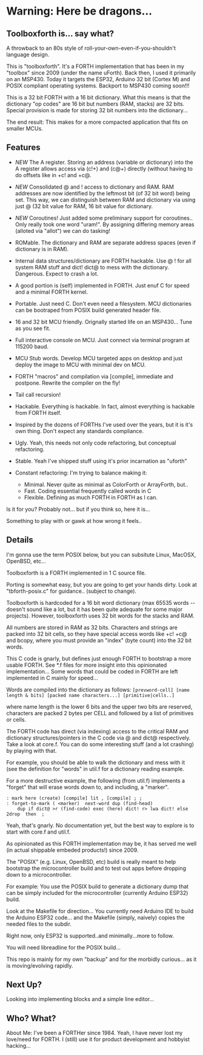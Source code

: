 # Warning: Here be dragons...

## Toolboxforth is... say what?

A throwback to an 80s style of roll-your-own-even-if-you-shouldn't language design.

This is "toolboxforth".  It's a FORTH implementation that has been in my "toolbox"
since 2009 (under the name uForth). Back then, I used it primarily on an MSP430.
Today it targets the ESP32, Arduino 32 bit (Cortex M)  and POSIX compliant operating systems.  Backport to MSP430 coming soon!!!

This is a 32 bit FORTH with a 16 bit dictionary.  What this means is that the
dictionary "op codes" are 16 bit but numbers (RAM, stacks) are 32 bits.  Special provision
is made for storing 32 bit numbers into the dictionary...

The end result: This makes for a more compacted application that fits on smaller MCUs.

## Features

* *NEW* The A register. Storing an address (variable or dictionary) into the A register allows access via (c!+) and (c@+) directly (without having to do offsets like in +c! and +c@.

* *NEW* Consolidated @ and !  access to dictionary and RAM.  RAM addresses are now identified
by the leftmost bit (of 32 bit word) being set. This way, we can distinguish between
RAM and dictionary via using just @ (32 bit value for RAM, 16 bit value for dictionary.

* *NEW* Coroutines!  Just added some preliminary support for coroutines.. Only really took one word "uram!".  By assigning differing memory areas (alloted via "allot") we can do tasking!
* ROMable. The dictionary and RAM are separate address spaces (even if dictionary is in RAM).
* Internal data structures/dictionary are FORTH hackable. Use @ ! for all system RAM stuff and dict! dict@ to mess with the dictionary. Dangerous. Expect to crash a lot.
* A good portion is (self) implemented in FORTH. Just enuf C for speed and a minimal FORTH kernel.
* Portable. Just need C. Don't even need a filesystem. MCU dictionaries can be bootraped from POSIX build generated header file.
* 16 and 32 bit MCU friendly. Orignally started life on an MSP430... Tune as you see fit.
* Full interactive console on MCU. Just connect via terminal program at 115200 baud.
* MCU Stub words. Develop MCU targeted apps on desktop and just deploy the image to MCU with minimal dev on MCU.
* FORTH "macros" and compilation via [compile], immediate and postpone. Rewrite the compiler on the fly!
* Tail call recursion!
* Hackable. Everything is hackable. In fact, almost everything is hackable from FORTH itself.
* Inspired by the dozens of FORTHs I've used over the years, but it is it's own thing. Don't expect any standards compliance.
* Ugly. Yeah, this needs not only code refactoring, but conceptual refactoring.
* Stable. Yeah I've shipped stuff using it's prior incarnation as "uforth"
* Constant refactoring: I'm trying to balance making it:
  * Minimal. Never quite as minimal as ColorForth or ArrayForth, but..
  * Fast. Coding essential frequently called words in C
  * Flexible. Defining as much FORTH in FORTH as I can.

Is it for you? Probably not... but if you think so, here it is...

Something to play with or gawk at how wrong it feels..

## Details

I'm gonna use the term POSIX below, but you can subsitute Linux, MacOSX, OpenBSD, etc...

Toolboxforth is a FORTH implemented in 1 C source file.

Porting is somewhat easy, but you are going to get your hands dirty. Look at
"tbforth-posix.c" for guidance.. (subject to change).

Toolboxforth is hardcoded for a 16 bit word dictionary 
(max 65535 words -- doesn't sound like a lot, but it has been quite adequate for some major
projects). However, toolboxforth uses 32 bit words for the stacks and RAM.

All numbers are stored in RAM as 32 bits.  Characters and strings are packed into
32 bit cells, so they have special access words like +c! +c@ and bcopy, where you
must provide an "index" (byte count) into the 32 bit words.


This C code is gnarly, but defines just enough FORTH to bootstrap a more usable FORTH.
See *.f files for more insight into this opinionated implementation...
Some words that could be coded in FORTH are left implemented in C mainly for speed...

Words are compiled into the dictionary as follows:
`[prevword-cell] [name length & bits] [packed name characters...] [primitive|cells..]`

where name length is the lower 6 bits and the upper two bits are reserved, characters
are packed 2 bytes per CELL and followed by a list of primitives or cells.


The FORTH code has direct (via indexing) access to the critical RAM and dictionary
structures/pointers in the C code via @ and dict@ respectively. Take a look at core.f.
You can do some interesting stuff (and a lot crashing) by playing with that. 

For example, you should be able to walk the dictionary and mess with it (see the definition
for "words" in util.f for a dictionary reading example.

For a more destructive example, the following (from util.f) implements a "forget" that will
erase words down to, and including,  a "marker". 

```
: mark here (create) [compile] lit , [compile] ; ;
: forget-to-mark ( <marker)  next-word dup (find-head)
    dup if dict@ >r (find-code) exec (here) dict! r> lwa dict! else 2drop  then  ;
```

Yeah, that's gnarly. No documentation yet, but the best way to explore is to start
with core.f and util.f.

As opinionated as this FORTH implementation may be, it has served me well (in actual
shippable embeded products!) since 2009.

The "POSIX" (e.g. Linux, OpenBSD, etc) build is really meant to help bootstrap the
microcontroller build and to test out apps before dropping down to a microcontroller.

For example: You use the POSIX build to generate a dictionary dump that can be
simply included for the microcontroller (currently Arduino ESP32) build.

Look at the Makefile for direction... You currently need Arduino IDE to build the
Arduino ESP32 code... and the Makefile (simply, naively) copies the needed files
to the subdir.

Right now, only ESP32 is supported..and minimally...more to follow.

You will need libreadline for the POSIX build...

This repo is mainly for my own "backup" and for the morbidly curious...
as it is moving/evolving rapidly.

## Next Up?

Looking into implementing blocks and a simple line editor...

## Who? What?

About Me:  I've been a  FORTHer since 1984.  Yeah, I have never lost my love/need for FORTH.
I (still) use it for product development and hobbyist hacking...



 

